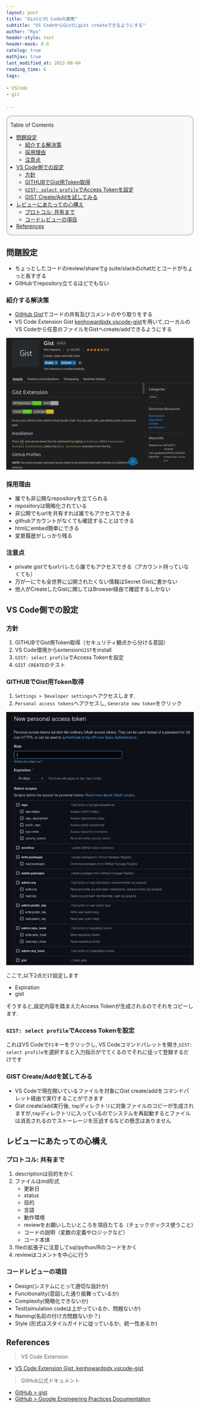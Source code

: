 ```yaml
---
layout: post
title: "GistとVS Codeの連携"
subtitle: "VS CodeからGistにgist createできるようにする"
author: "Ryo"
header-style: text
header-mask: 0.0
catelog: true
mathjax: true
last_modified_at: 2022-08-04
reading_time: 6
tags:

- VSCode
- git

---
```


<div style='border-radius: 1em; border-style:solid; border-color:#D3D3D3; background-color:#F8F8F8'>

<p class="h4">&nbsp;&nbsp;Table of Contents</p>

<!-- START doctoc generated TOC please keep comment here to allow auto update -->
<!-- DON'T EDIT THIS SECTION, INSTEAD RE-RUN doctoc TO UPDATE -->

- [問題設定](#%E5%95%8F%E9%A1%8C%E8%A8%AD%E5%AE%9A)
  - [紹介する解決策](#%E7%B4%B9%E4%BB%8B%E3%81%99%E3%82%8B%E8%A7%A3%E6%B1%BA%E7%AD%96)
  - [採用理由](#%E6%8E%A1%E7%94%A8%E7%90%86%E7%94%B1)
  - [注意点](#%E6%B3%A8%E6%84%8F%E7%82%B9)
- [VS Code側での設定](#vs-code%E5%81%B4%E3%81%A7%E3%81%AE%E8%A8%AD%E5%AE%9A)
  - [方針](#%E6%96%B9%E9%87%9D)
  - [GITHUBでGist用Token取得](#github%E3%81%A7gist%E7%94%A8token%E5%8F%96%E5%BE%97)
  - [`GIST: select profile`でAccess Tokenを設定](#gist-select-profile%E3%81%A7access-token%E3%82%92%E8%A8%AD%E5%AE%9A)
  - [GIST Create/Addを試してみる](#gist-createadd%E3%82%92%E8%A9%A6%E3%81%97%E3%81%A6%E3%81%BF%E3%82%8B)
- [レビューにあたっての心構え](#%E3%83%AC%E3%83%93%E3%83%A5%E3%83%BC%E3%81%AB%E3%81%82%E3%81%9F%E3%81%A3%E3%81%A6%E3%81%AE%E5%BF%83%E6%A7%8B%E3%81%88)
  - [プロトコル: 共有まで](#%E3%83%97%E3%83%AD%E3%83%88%E3%82%B3%E3%83%AB-%E5%85%B1%E6%9C%89%E3%81%BE%E3%81%A7)
  - [コードレビューの項目](#%E3%82%B3%E3%83%BC%E3%83%89%E3%83%AC%E3%83%93%E3%83%A5%E3%83%BC%E3%81%AE%E9%A0%85%E7%9B%AE)
- [References](#references)

<!-- END doctoc generated TOC please keep comment here to allow auto update -->


</div>


## 問題設定

- ちょっとしたコードのreview/shareでg suite/slackのchatだとコードがちょっと長すぎる
- GitHubでrepository立てるほどでもない

### 紹介する解決策

- [GitHub Gist](https://gist.github.com/)でコードの共有及びコメントのやり取りをする
- VS Code Extension Gist [kenhowardpdx.vscode-gist](https://marketplace.visualstudio.com/items?itemName=kenhowardpdx.vscode-gist#review-details)を用いて,ローカルのVS Codeから任意のファイルをGistへcreate/addできるようにする

<img src = "https://github.com/ryonakimageserver/omorikaizuka/blob/master/git/Git_workflow_Introduction/20210501-Gist-VSCode-Extension.png?raw=true">

### 採用理由

- 誰でも非公開なrepositoryを立てられる
- repositoryは簡略化されている
- 非公開でもurlを共有すれば誰でもアクセスできる
- githubアカウントがなくても確認することはできる
- htmlにembed簡単にできる
- 変更履歴がしっかり残る

### 注意点

- private gistでもurlバレたら誰でもアクセスできる（アカウント持っていなくても）
- 万が一にでも全世界に公開されたくない情報はSecret Gistに書かない
- 他人がCreateしたGistに関してはBrowser経由で確認するしかない


## VS Code側での設定
### 方針

1. GITHUBでGist用Token取得（セキュリティ観点から分ける意図）
2. VS Code環境からextension`GIST`をinstall
3. `GIST: select profile`でAccess Tokenを設定
4. `GIST CREATE`のテスト

### GITHUBでGist用Token取得

1. `Settings > Developer settings`へアクセスします.
2. `Personal access tokens`へアクセスし, `Generate new token`をクリック

<img src="https://github.com/ryonakimageserver/omorikaizuka/blob/master/git/Git_workflow_Introduction/20210501-VSCode-Gist-AccessToken.png?raw=true">

ここで,以下2点だけ設定します

- Expiration
- gist

そうすると,設定内容を踏まえたAccess Tokenが生成されるのでそれをコピーします.

### `GIST: select profile`でAccess Tokenを設定

これはVS Codeで`F1`キーをクリックし, VS Codeコマンドパレットを開き,`GIST: select profile`を選択すると入力指示がでてくるのでそれに従って登録するだけです

### GIST Create/Addを試してみる

- VS Codeで現在開いているファイルを対象にGist create/addをコマンドパレット経由で実行することができます
- Gist create/add実行後, `tmp`ディレクトリに対象ファイルのコピーが生成されますが,`tmp`ディレクトリに入っているのでシステムを再起動するとファイルは消去されるのでストーレージを圧迫するなどの懸念はありません

## レビューにあたっての心構え
### プロトコル: 共有まで
1. descriptionは目的をかく
2. ファイルはmd形式
   - 更新日
   - status
   - 目的
   - 言語
   - 動作環境
   - reviewをお願いしたいところを項目たてる（チェックボックス使うこと）
   - コードの説明（変数の定義やロジックなど）
   - コード本体
3. fileの拡張子に注意してsql/python/Rのコードをかく
4. reviewはコメントを中心に行う

### コードレビューの項目

- Design(システムにとって適切な設計か)
- Funcitionality(意図した通り振舞っているか)
- Complexity(簡略化できないか)
- Test(simulation codeは上がっているか、問題ないか)
- Naming(名前の付け方問題ないか？)
- Style (形式はスタイルガイドに従っているか、統一性あるか)

## References

>  VS Code Extension

- [VS Code Extension Gist, kenhowardpdx.vscode-gist](https://marketplace.visualstudio.com/items?itemName=kenhowardpdx.vscode-gist#review-details)

>  GitHub公式ドキュメント

- [GitHub > gist](https://gist.github.com/)
- [GitHub > Google Engineering Practices Documentation](https://github.com/google/eng-practices)
